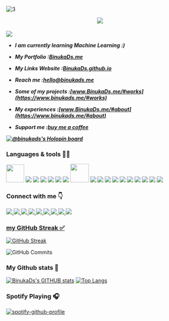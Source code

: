 
![3](https://user-images.githubusercontent.com/77571607/150686175-dc8d7f57-795b-4397-93e6-9713c23a97f7.jpg)


<p align="center">
   <img src="https://readme-typing-svg.herokuapp.com?font=Roboto+Mono&color=FFFFFF&size=20&center=true&vCenter=true&lines=I+am+BinukaDs;A+frontend+developer;A+15yrs+old+programmer;Big+fan+of+Knight+Rider+1982.;A+tech+nerd;Connect+with+me+:)">
</p>



<h5>
  
  ![](https://komarev.com/ghpvc/?username=your-github-BinukaDs&color=329325&tytle=flat-square)

- I am currently learning Machine Learning :)

- My Portfolio :[BinukaDs.me](https://www.binukads.me)

- My Links Website :[BinukaDs.github.io](https://binukads.github.io)

- Reach me :[hello@binukads.me](mailto:hello@binukads.me)
	
- Some of my projects :[www.BinukaDs.me/#works](https://www.binukads.me/#works)
	
- My experiences :[www.BinukaDs.me/#about](https://www.binukads.me/#about)

- Support me :[buy me a coffee](https://www.buymeacoffee.com/BinukaDs)
  

[![@binukads's Holopin board](https://holopin.me/binukads)](https://holopin.io/@binukads)

	
</h5>
<h3>Languages & tools 👨‍💻</h3>

<div>
<img src="https://iconape.com/wp-content/png_logo_vector/c.png" width ="48px" height="48px"/>
<img src="https://img.icons8.com/color/48/000000/java-coffee-cup-logo--v1.png"/>
<img src="https://img.icons8.com/color/48/000000/python--v2.png"/>
<img src="https://img.icons8.com/color/48/000000/arduino.png"/>
<img src="https://img.icons8.com/color/48/000000/html-5.png"/>
<img src="https://img.icons8.com/color/48/000000/css3.png" /> 
<img src="https://img.icons8.com/color/48/000000/javascript--v1.png"/>
<img src="https://upload.wikimedia.org/wikipedia/commons/thumb/d/d5/Tailwind_CSS_Logo.svg/2048px-Tailwind_CSS_Logo.svg.png" style="width:50px; height:50px;"/>	
<img src="https://img.icons8.com/color/48/000000/bootstrap.png"/>	
<img src="https://img.icons8.com/officel/48/000000/markdown.png"/>
<img src="https://img.icons8.com/color/48/000000/sass.png"/>
<img src="https://img.icons8.com/color/48/000000/visual-studio-code-2019.png"/>
<img src="https://img.icons8.com/color/48/000000/adobe-photoshop--v1.png"/>
<img src="https://img.icons8.com/color/48/000000/adobe-premiere-pro--v1.png"/>
<img src="https://img.icons8.com/color/48/000000/windows-11.png"/>
<img src="https://img.icons8.com/color/48/000000/webstorm.png"/>
<img src="https://img.icons8.com/color/48/000000/pycharm.png"/>
<img src="https://img.icons8.com/ios-glyphs/48/000000/github.png"/>
</div>

<h3>Connect with me 👇</h3>
<a href="https://twitter.com/Binuka_Ds" target="_blank"/><img src="https://img.icons8.com/fluency/48/000000/twitter.png"/>
<a href="https://www.linkedin.com/in/binukadasunpriya/" target="_blank"/><img src="https://img.icons8.com/fluency/48/000000/linkedin.png"/>
<a href="https://www.instagram.com/binukads/" target="_blank"/><img src="https://img.icons8.com/fluency/48/000000/instagram-new.png"/>
<a href="https://www.binukads.me" target="_blank"/><img src="https://img.icons8.com/fluency/48/000000/domain.png"/>
<a href="https://dev.to/binukads" target="_blank" /><img src="https://img.icons8.com/color/48/000000/devpost.png"/>
<a href="https://tinyurl.com/yxdmch39" target="_blank" /><img src="https://img.icons8.com/fluency/48/000000/arduino.png" />
<a href="https://tinyurl.com/buphz5ay" target="_blank" /><img src="https://img.icons8.com/color/48/000000/stackoverflow.png"/>
<a href="https://tinyurl.com/nuvbu9j4" target="_blank" /><img src="https://img.icons8.com/doodle/48/000000/reddit--v4.png"/>
<a href="https://tinyurl.com/8ewxzb3m" target="_blank" /><img src="https://img.icons8.com/color/48/000000/codepen.png"/>

<h3>my GitHub Streak ✅</h3>

[![GitHub Streak](https://github-readme-streak-stats.herokuapp.com/?user=BinukaDs&theme=gruvbox)](https://git.io/streak-stats)

![GitHub Commits](https://github-profile-trophy.vercel.app/?username=BinukaDs&title=Commits)

<h3>My Github stats 💯</h3>

[![BinukaDs's GITHUB stats](https://github-readme-stats.vercel.app/api?username=BinukaDs&show_icons=true=true&theme=darcula)](https://github.com/BinukaDs/github-readme-stats)
[![Top Langs](https://github-readme-stats.vercel.app/api/top-langs/?username=BinukaDs&langs_count=8&layout=compact&theme=darcula)](https://github.com/BinukaDs/github-readme-stats)



<h3>Spotify Playing 🎧</h3>

[![spotify-github-profile](https://spotify-github-profile.vercel.app/api/view?uid=a73rjgade7gjasbfduqu8a9h9&cover_image=true&theme=novatorem&bar_color=53b14f&bar_color_cover=false)](https://open.spotify.com/user/a73rjgade7gjasbfduqu8a9h9?si=d4e711edb78043b1)



  




  
